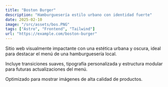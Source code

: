 ```yaml
---
title: "Boston Burger"
description: "Hamburguesería estilo urbano con identidad fuerte"
date: 2025-02-10
image: "/src/assets/bos.PNG"
tags: ["Astro", "Frontend", "Tailwind"]
url: "https://example.com/boston-burger"
---
```


Sitio web visualmente impactante con una estética urbana y oscura, ideal para destacar el menú de una hamburguesería local.

Incluye transiciones suaves, tipografía personalizada y estructura modular para futuras actualizaciones del menú.

Optimizado para mostrar imágenes de alta calidad de productos.
